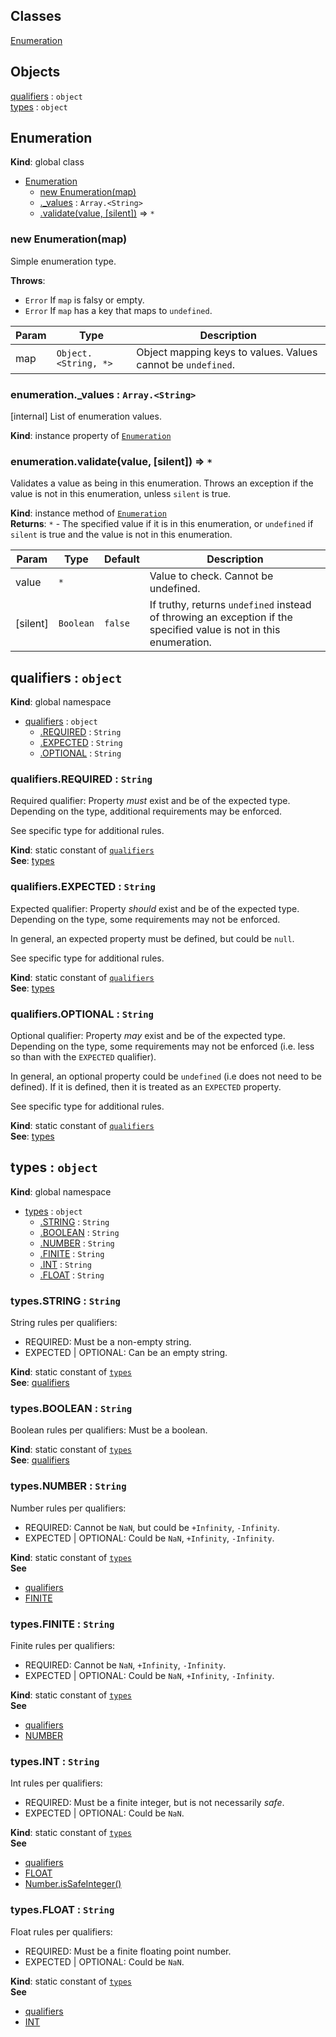 ## Classes

<dl>
<dt><a href="#Enumeration">Enumeration</a></dt>
<dd></dd>
</dl>

## Objects

<dl>
<dt><a href="#qualifiers">qualifiers</a> : <code>object</code></dt>
<dd></dd>
<dt><a href="#types">types</a> : <code>object</code></dt>
<dd></dd>
</dl>

<a name="Enumeration"></a>

## Enumeration
**Kind**: global class  

* [Enumeration](#Enumeration)
    * [new Enumeration(map)](#new_Enumeration_new)
    * [._values](#Enumeration+_values) : <code>Array.&lt;String&gt;</code>
    * [.validate(value, [silent])](#Enumeration+validate) ⇒ <code>\*</code>

<a name="new_Enumeration_new"></a>

### new Enumeration(map)
Simple enumeration type.

**Throws**:

- <code>Error</code> If `map` is falsy or empty.
- <code>Error</code> If `map` has a key that maps to `undefined`.


| Param | Type | Description |
| --- | --- | --- |
| map | <code>Object.&lt;String, \*&gt;</code> | Object mapping keys to values. Values cannot  be `undefined`. |

<a name="Enumeration+_values"></a>

### enumeration._values : <code>Array.&lt;String&gt;</code>
[internal] List of enumeration values.

**Kind**: instance property of [<code>Enumeration</code>](#Enumeration)  
<a name="Enumeration+validate"></a>

### enumeration.validate(value, [silent]) ⇒ <code>\*</code>
Validates a value as being in this enumeration. Throws an exception if the value
 is not in this enumeration, unless `silent` is true.

**Kind**: instance method of [<code>Enumeration</code>](#Enumeration)  
**Returns**: <code>\*</code> - The specified value if it is in this enumeration, or `undefined` if
 `silent` is true and the value is not in this enumeration.  

| Param | Type | Default | Description |
| --- | --- | --- | --- |
| value | <code>\*</code> |  | Value to check. Cannot be undefined. |
| [silent] | <code>Boolean</code> | <code>false</code> | If truthy, returns `undefined` instead of throwing  an exception if the specified value is not in this enumeration. |

<a name="qualifiers"></a>

## qualifiers : <code>object</code>
**Kind**: global namespace  

* [qualifiers](#qualifiers) : <code>object</code>
    * [.REQUIRED](#qualifiers.REQUIRED) : <code>String</code>
    * [.EXPECTED](#qualifiers.EXPECTED) : <code>String</code>
    * [.OPTIONAL](#qualifiers.OPTIONAL) : <code>String</code>

<a name="qualifiers.REQUIRED"></a>

### qualifiers.REQUIRED : <code>String</code>
Required qualifier: Property _must_ exist and be of the expected type.
 Depending on the type, additional requirements may be enforced.

See specific type for additional rules.

**Kind**: static constant of [<code>qualifiers</code>](#qualifiers)  
**See**: [types](#types)  
<a name="qualifiers.EXPECTED"></a>

### qualifiers.EXPECTED : <code>String</code>
Expected qualifier: Property _should_ exist and be of the expected type.
 Depending on the type, some requirements may not be enforced.

In general, an expected property must be defined, but could be `null`.

See specific type for additional rules.

**Kind**: static constant of [<code>qualifiers</code>](#qualifiers)  
**See**: [types](#types)  
<a name="qualifiers.OPTIONAL"></a>

### qualifiers.OPTIONAL : <code>String</code>
Optional qualifier: Property _may_ exist and be of the expected type.
 Depending on the type, some requirements may not be enforced (i.e. less so
 than with the `EXPECTED` qualifier).

In general, an optional property could be `undefined` (i.e does not need to be
 defined). If it is defined, then it is treated as an `EXPECTED` property.

See specific type for additional rules.

**Kind**: static constant of [<code>qualifiers</code>](#qualifiers)  
**See**: [types](#types)  
<a name="types"></a>

## types : <code>object</code>
**Kind**: global namespace  

* [types](#types) : <code>object</code>
    * [.STRING](#types.STRING) : <code>String</code>
    * [.BOOLEAN](#types.BOOLEAN) : <code>String</code>
    * [.NUMBER](#types.NUMBER) : <code>String</code>
    * [.FINITE](#types.FINITE) : <code>String</code>
    * [.INT](#types.INT) : <code>String</code>
    * [.FLOAT](#types.FLOAT) : <code>String</code>

<a name="types.STRING"></a>

### types.STRING : <code>String</code>
String rules per qualifiers:
- REQUIRED: Must be a non-empty string.
- EXPECTED | OPTIONAL: Can be an empty string.

**Kind**: static constant of [<code>types</code>](#types)  
**See**: [qualifiers](#qualifiers)  
<a name="types.BOOLEAN"></a>

### types.BOOLEAN : <code>String</code>
Boolean rules per qualifiers: Must be a boolean.

**Kind**: static constant of [<code>types</code>](#types)  
**See**: [qualifiers](#qualifiers)  
<a name="types.NUMBER"></a>

### types.NUMBER : <code>String</code>
Number rules per qualifiers:
- REQUIRED: Cannot be `NaN`, but could be `+Infinity`, `-Infinity`.
- EXPECTED | OPTIONAL: Could be `NaN`, `+Infinity`, `-Infinity`.

**Kind**: static constant of [<code>types</code>](#types)  
**See**

- [qualifiers](#qualifiers)
- [FINITE](#types.FINITE)

<a name="types.FINITE"></a>

### types.FINITE : <code>String</code>
Finite rules per qualifiers:
- REQUIRED: Cannot be `NaN`, `+Infinity`, `-Infinity`.
- EXPECTED | OPTIONAL: Could be `NaN`, `+Infinity`, `-Infinity`.

**Kind**: static constant of [<code>types</code>](#types)  
**See**

- [qualifiers](#qualifiers)
- [NUMBER](#types.NUMBER)

<a name="types.INT"></a>

### types.INT : <code>String</code>
Int rules per qualifiers:
- REQUIRED: Must be a finite integer, but is not necessarily _safe_.
- EXPECTED | OPTIONAL: Could be `NaN`.

**Kind**: static constant of [<code>types</code>](#types)  
**See**

- [qualifiers](#qualifiers)
- [FLOAT](#types.FLOAT)
- [Number.isSafeInteger()](https://developer.mozilla.org/en-US/docs/Web/JavaScript/Reference/Global_Objects/Number/isSafeInteger)

<a name="types.FLOAT"></a>

### types.FLOAT : <code>String</code>
Float rules per qualifiers:
- REQUIRED: Must be a finite floating point number.
- EXPECTED | OPTIONAL: Could be `NaN`.

**Kind**: static constant of [<code>types</code>](#types)  
**See**

- [qualifiers](#qualifiers)
- [INT](#types.INT)

